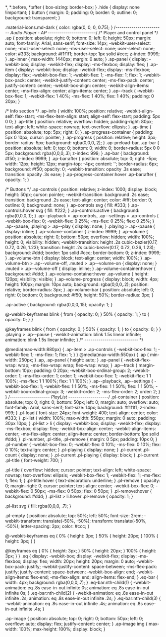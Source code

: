 *,
*:before,
*:after {
  box-sizing: border-box;
}
.hide {
  display: none !important;
}
button {
  margin: 0;
  padding: 0;
  border: 0;
  outline: 0;
  background: transparent;
}

.material-icons.md-dark { color: rgba(0, 0, 0, 0.75); }
/*------------------------
    Audio Player - AP
------------------------*/
/* Player and control panel */
.ap {
  position: absolute;
  right: 0;
  bottom: 0;
  left: 0;
  height: 50px;
  margin: auto;
  font-family: Arial, sans-serif;
  font-size: 14px;
  -webkit-user-select: none;
     -moz-user-select: none;
      -ms-user-select: none;
          user-select: none;
  color: #333;
  background: #f1f1f1;
  border-top: 1px solid #ccc;
  z-index: 9999;
}
.ap-inner {
  max-width: 1440px;
  margin: 0 auto;
}
.ap-panel {
  display: -webkit-box;
  display: -webkit-flex;
  display: -ms-flexbox;
  display: flex;
}
.ap-item {
  display: -webkit-box;
  display: -webkit-flex;
  display: -ms-flexbox;
  display: flex;
  -webkit-box-flex: 1;
  -webkit-flex: 1;
      -ms-flex: 1;
          flex: 1;
  -webkit-box-pack: center;
  -webkit-justify-content: center;
      -ms-flex-pack: center;
          justify-content: center;
  -webkit-box-align: center;
  -webkit-align-items: center;
      -ms-flex-align: center;
          align-items: center;
}
.ap--track {
  -webkit-box-flex: 1;
  -webkit-flex: 1 40%;
      -ms-flex: 1 40%;
          flex: 1 40%;
  padding: 0 20px;
}

/* Info section */
.ap-info {
  width: 100%;
  position: relative;
  -webkit-align-self: flex-start;
      -ms-flex-item-align: start;
          align-self: flex-start;
  padding: 5px 0 0;
}
.ap-title {
  position: relative;
  overflow: hidden;
  padding-right: 80px;
  text-align: left;
  white-space: nowrap;
  text-overflow: ellipsis;
}
.ap-time {
  position: absolute;
  top: 5px;
  right: 0;
}
.ap-progress-container {
  padding: 5px 0 10px;
  cursor: pointer;
}
.ap-progress {
  position: relative;
  height: 3px;
  border-radius: 5px;
  background: rgba(0,0,0,.2);
}
.ap-preload-bar,
.ap-bar {
  position: absolute;
  left: 0;
  top: 0;
  bottom: 0;
  width: 0;
  border-radius: 5px 0 0 5px;
  background: rgba(0,0,0,.3);
  z-index: 999;
}
.ap-bar {
  background: #f50;
  z-index: 9999;
}
.ap-bar:after {
  position: absolute;
  top: 0;
  right: -5px;
  width: 12px;
  height: 12px;
  margin-top: -4px;
  content: '';
  border-radius: 6px;
  background: #f50;
  opacity: 0;
  -webkit-transition: opacity .3s ease;
  transition: opacity .3s ease;
}
.ap-progress-container:hover .ap-bar:after {
  opacity: 1;
}

/* Buttons */
.ap-controls {
  position: relative;
  z-index: 1000;
  display: block;
  height: 50px;
  cursor: pointer;
  -webkit-transition: background .2s ease;
  transition: background .2s ease;
  text-align: center;
  color: #fff;
  border: 0;
  outline: 0;
  background: none;
}
.ap-controls svg {
  fill: #333;
}
.ap-controls:hover svg {
  fill: #222;
}
.ap-controls:active {
  background: rgba(0,0,0,.1);
}
.ap--playback > .ap-controls,
.ap--settings > .ap-controls {
  -webkit-box-flex: 0;
  -webkit-flex: 0 25%;
      -ms-flex: 0 25%;
          flex: 0 25%;
}
.ap--pause,
.playing > .ap--play {
  display: none;
}
.playing > .ap--pause {
  display: inline;
}
.ap-volume-container {
  z-index: 9999;
}
.ap-volume {
  position: absolute;
  right: 0;
  bottom: 50px;
  overflow: hidden;
  width: 100%;
  height: 0;
  visibility: hidden;
  -webkit-transition: height .2s cubic-bezier(0.17, 0.72, 0.26, 1.23);
  transition: height .2s cubic-bezier(0.17, 0.72, 0.26, 1.23);
  background: #ddd;
  border: 1px solid #ccc;
  border-bottom: 0;
  z-index: 9999;
}
.ap-volume-btn {
  display: block;
  text-align: center;
  width: 100%;
}
.ap-volume-btn > .ap--volume-off,
.muted > .ap--volume-on {
  display: none;
}
.muted > .ap--volume-off {
  display: inline;
}
.ap-volume-container:hover {
  background: #ddd;
}
.ap-volume-container:hover .ap-volume {
  height: 120px;
  visibility: visible;
}
.ap-volume-progress {
  display: block;
  width: 4px;
  height: 100px;
  margin: 10px auto;
  background: rgba(0,0,0,.2);
  position: relative;
  border-radius: 3px;
}
.ap-volume-bar {
  position: absolute;
  left: 0;
  right: 0;
  bottom: 0;
  background: #f50;
  height: 50%;
  border-radius: 3px;
}

.ap-active {
  background: rgba(0,0,0,.15);
  opacity: 1;
}

@-webkit-keyframes blink {
  from { opacity: 0; }
  50% { opacity: 1; }
  to { opacity: 0; }
}

@keyframes blink {
  from { opacity: 0; }
  50% { opacity: 1; }
  to { opacity: 0; }
}
.playing > .ap--pause {
  -webkit-animation: blink 1.5s linear infinite;
          animation: blink 1.5s linear infinite;
}
/* --------------------------- */

@media(max-width:880px) {
  .ap-item > .ap-controls {
    -webkit-box-flex: 1;
    -webkit-flex: 1;
        -ms-flex: 1;
            flex: 1;
  }
}
@media(max-width:550px) {
  .ap {
    min-width: 250px;
  }
  .ap, .ap-panel {
    height: auto;
  }
  .ap-panel {
    -webkit-flex-wrap: wrap;
        -ms-flex-wrap: wrap;
            flex-wrap: wrap;
  }
  .ap--track {
    margin-bottom: 10px;
    padding: 0 20px;
    -webkit-box-ordinal-group: 2;
    -webkit-order: 1;
        -ms-flex-order: 1;
            order: 1;
    -webkit-box-flex: 1;
    -webkit-flex: 1 1 100%;
        -ms-flex: 1 1 100%;
            flex: 1 1 100%;
  }
  .ap--playback,
  .ap--settings {
    -webkit-box-flex: 1;
    -webkit-flex: 1 1 50%;
        -ms-flex: 1 1 50%;
            flex: 1 1 50%;
    -webkit-box-ordinal-group: 3;
    -webkit-order: 2;
        -ms-flex-order: 2;
            order: 2;
  }
}
/*--------------------
  PlayList
--------------------*/
.pl-container {
  position: absolute;
  top: 0;
  right: 0;
  bottom: 50px;
  left: 0;
  margin: auto;
  overflow: auto;
  font-family: Arial, sans-serif;
  font-size: 14px;
  background: #f1f1f1;
  z-index: 999;
}
.pl-lead {
  font-size: 24px;
  font-weight: 400;
  text-align: center;
  color: #333;
}
.pl-list {
  width: 100%;
  max-width: 550px;
  margin: 0 auto;
  padding: 30px 10px;
}
.pl-list > li {
  display: -webkit-box;
  display: -webkit-flex;
  display: -ms-flexbox;
  display: flex;
  -webkit-box-align: center;
  -webkit-align-items: center;
      -ms-flex-align: center;
          align-items: center;
  border-bottom: 1px solid #ddd;
}
.pl-number,
.pl-title,
.pl-remove {
  margin: 0 5px;
  padding: 10px 0;
}
.pl-number {
  -webkit-box-flex: 0;
  -webkit-flex: 0 10%;
      -ms-flex: 0 10%;
          flex: 0 10%;
  text-align: center;
}
.pl-playing {
  display: none;
}
.pl-current .pl-count {
  display: none;
}
.pl-current .pl-playing {
  display: block;
}
.pl-current .pl-title {
  font-weight: 700;
}

.pl-title {
  overflow: hidden;
  cursor: pointer;
  text-align: left;
  white-space: nowrap;
  text-overflow: ellipsis;
  -webkit-box-flex: 1;
  -webkit-flex: 1;
      -ms-flex: 1;
          flex: 1;
}
.pl-title:hover {
  text-decoration: underline;
}
.pl-remove {
  opacity: 0;
  margin-right: 0;
  cursor: pointer;
  text-align: center;
  -webkit-box-flex: 0;
  -webkit-flex: 0 50px;
      -ms-flex: 0 50px;
          flex: 0 50px;
}
.pl-remove:hover {
  background: #ddd;
}
.pl-list > li:hover .pl-remove {
  opacity: 1;
}

.pl-list svg {
  fill: rgba(0,0,0, .7);
}

.pl-empty {
  position: absolute;
  top: 50%;
  left: 50%;
  font-size: 2rem;
  -webkit-transform: translate(-50%, -50%);
          transform: translate(-50%, -50%);
  letter-spacing: 2px;
  color: #ccc;
}

@-webkit-keyframes eq {
  0% { height: 3px; }
  50% { height: 20px; }
  100% { height: 3px; }
}

@keyframes eq {
  0% { height: 3px; }
  50% { height: 20px; }
  100% { height: 3px; }
}
.eq {
  display: -webkit-box;
  display: -webkit-flex;
  display: -ms-flexbox;
  display: flex;
  width: 20px;
  height: 20px;
  margin: 0 auto;
  -webkit-box-pack: justify;
  -webkit-justify-content: space-between;
      -ms-flex-pack: justify;
          justify-content: space-between;
  -webkit-box-align: end;
  -webkit-align-items: flex-end;
      -ms-flex-align: end;
          align-items: flex-end;
}
.eq-bar {
  width: 4px;
  background: rgba(0,0,0,.7);
}
.eq-bar:nth-child(1) {
  -webkit-animation: eq .8s ease-in-out infinite 0s;
          animation: eq .8s ease-in-out infinite 0s;
}
.eq-bar:nth-child(2) {
  -webkit-animation: eq .8s ease-in-out infinite .2s;
          animation: eq .8s ease-in-out infinite .2s;
}
.eq-bar:nth-child(3) {
  -webkit-animation: eq .8s ease-in-out infinite .4s;
          animation: eq .8s ease-in-out infinite .4s;
}

.ap-image {
  position: absolute;
  top: 0;
  right: 0;
  bottom: 50px;
  left: 0;
  overflow: auto;
  display: flex;
  justify-content: center;
}
.ap-image img {
  max-width: 100%;
  max-height: 100%;
  display: block;
}